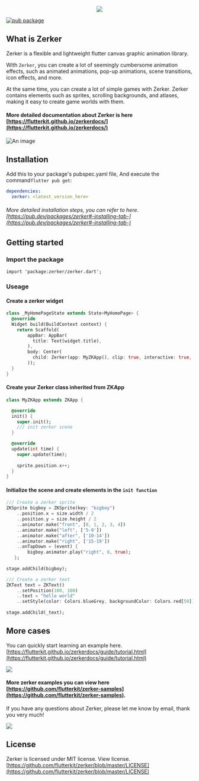 <div align=center><img src="https://flutterkit.github.io/zerkerdocs/logo/logo.png"/></div>

[![pub package](https://img.shields.io/pub/v/zerker.svg)](https://pub.dartlang.org/packages/zerker)


## What is Zerker

Zerker is a flexible and lightweight flutter canvas graphic animation library.

With `Zerker`, you can create a lot of seemingly cumbersome animation effects, such as animated animations, pop-up animations, scene transitions, icon effects, and more.

At the same time, you can create a lot of simple games with Zerker. Zerker contains elements such as sprites, scrolling backgrounds, and atlases, making it easy to create game worlds with them.

#### More detailed documentation about Zerker is here [https://flutterkit.github.io/zerkerdocs/](https://flutterkit.github.io/zerkerdocs/)

![An image](https://flutterkit.github.io/zerkerdocs/images/fp.png)

## Installation

Add this to your package's pubspec.yaml file, And execute the command`flutter pub get`:

```yaml
dependencies:
  zerker: <latest_version_here>
```

###### More detailed installation steps, you can refer to here. [https://pub.dev/packages/zerker#-installing-tab-](https://pub.dev/packages/zerker#-installing-tab-)

## Getting started

### Import the package
```
import 'package:zerker/zerker.dart';
```

### Useage

#### Create a zerker widget

```dart
class _MyHomePageState extends State<MyHomePage> {
  @override
  Widget build(BuildContext context) {
    return Scaffold(
        appBar: AppBar(
          title: Text(widget.title),
        ),
        body: Center(
          child: Zerker(app: MyZKApp(), clip: true, interactive: true, width: 350, height: 350),
        ));
  }
}
```

#### Create your Zerker class inherited from ZKApp

```dart
class MyZKApp extends ZKApp {

  @override
  init() {
    super.init();
    /// init zerker scene
  }

  @override
  update(int time) {
    super.update(time);
    
    sprite.position.x++;
  }
}
```

#### Initialize the scene and create elements in the `init function`

```dart
/// Create a zerker sprite
ZKSprite bigboy = ZKSprite(key: "bigboy")
	..position.x = size.width / 2
	..position.y = size.height / 2
	..animator.make("front", [0, 1, 2, 3, 4])
	..animator.make("left", ['5-9'])
	..animator.make("after", ['10-14'])
	..animator.make("right", ['15-19'])
	..onTapDown = (event) {
		bigboy.animator.play("right", 8, true);
   };
   
stage.addChild(bigboy);

/// Create a zerker text
ZKText text = ZKText()
	..setPosition(100, 100)
	..text = "hello world"
	..setStyle(color: Colors.blueGrey, backgroundColor: Colors.red[50]);
	
stage.addChild(_text);
```

## More cases
You can quickly start learning an example here. [https://flutterkit.github.io/zerkerdocs/guide/tutorial.html](https://flutterkit.github.io/zerkerdocs/guide/tutorial.html)

![](https://flutterkit.github.io/zerkerdocs/images/example/example1.gif)

#### More zerker examples you can view here [https://github.com/flutterkit/zerker-samples](https://github.com/flutterkit/zerker-samples).
If you have any questions about Zerker, please let me know by email, thank you very much!

![](https://flutterkit.github.io/zerkerdocs/images/example/example3.gif)


## License
Zerker is licensed under MIT license. View license. [https://github.com/flutterkit/zerker/blob/master/LICENSE](https://github.com/flutterkit/zerker/blob/master/LICENSE)
